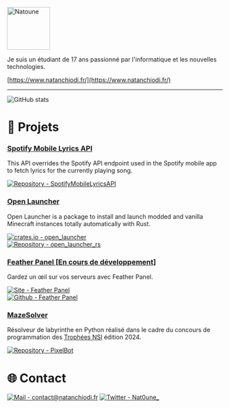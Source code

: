 <img src="https://res.cloudinary.com/natanchiodi/image/upload/f_auto,q_auto,c_scale,w_100,r_50/v1/portfolio/logo" alt="Natoune" width="100" />

Je suis un étudiant de 17 ans passionné par l'informatique et les nouvelles technologies. 
 
[https://www.natanchiodi.fr/](https://www.natanchiodi.fr/)  

<hr/>

![GitHub stats](https://github-readme-stats.vercel.app/api?username=natoune&theme=tokyonight)

# 📂 Projets
### [Spotify Mobile Lyrics API](https://github.com/Natoune/SpotifyMobileLyricsAPI)
This API overrides the Spotify API endpoint used in the Spotify mobile app to fetch lyrics for the currently playing song.

[![Repository - SpotifyMobileLyricsAPI](https://img.shields.io/static/v1?label&message=Repository&color=blue&logo=github)](https://github.com/Natoune/SpotifyMobileLyricsAPI)  

### [Open Launcher](https://crates.io/crates/open_launcher)
Open Launcher is a package to install and launch modded and vanilla Minecraft instances totally automatically with Rust.

[![crates.io - open_launcher](https://img.shields.io/crates/v/open_launcher?color=slateblue)](https://crates.io/crates/open_launcher)<br>
[![Repository - open_launcher_rs](https://img.shields.io/static/v1?label&message=Repository&color=blue&logo=github)](https://github.com/Natoune/open_launcher_rs)  

### [Feather Panel \[En cours de développement\]](https://github.com/FeatherPanel)
Gardez un œil sur vos serveurs avec Feather Panel.
  
[![Site - Feather Panel](https://img.shields.io/badge/-featherpanel.ml-slateblue)](https://featherpanel.ml)<br>
[![Github - Feather Panel](https://img.shields.io/static/v1?label&message=Github&color=blue&logo=github)](https://github.com/FeatherPanel)  
  
### [MazeSolver](https://gitlab.com/nsi-curie/MazeSolver)
Résolveur de labyrinthe en Python réalisé dans le cadre du concours de programmation des [Trophées NSI](https://www.trophees-nsi.fr/) édition 2024.
  
[![Repository - PixelBot](https://img.shields.io/static/v1?label&message=Repository&color=blue&logo=gitlab)](https://gitlab.com/nsi-curie/MazeSolver)  

# 🌐 Contact
[![Mail - contact@natanchiodi.fr](https://img.shields.io/static/v1?label=Mail&message=contact@natanchiodi.fr&color=f3b605&logo=gmail)](mailto:contact@natanchiodi.fr)
[![Twitter - Nat0une_](https://img.shields.io/static/v1?label=Twitter&message=Nat0une_&color=blue&logo=twitter)](https://twitter.com/Nat0une_/)
